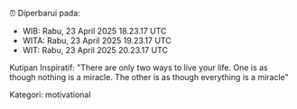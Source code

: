 ⏰ Diperbarui pada:
- WIB: Rabu, 23 April 2025 18.23.17 UTC
- WITA: Rabu, 23 April 2025 19.23.17 UTC
- WIT: Rabu, 23 April 2025 20.23.17 UTC

Kutipan Inspiratif:
"There are only two ways to live your life. One is as though nothing is a miracle. The other is as though everything is a miracle"


Kategori: motivational


